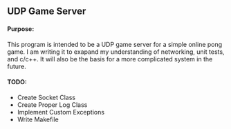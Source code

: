 ## UDP Game Server

#### Purpose:
This program is intended to be a UDP game server for a simple online pong game.
I am writing it to exapand my understanding of networking, unit tests, and c/c++.
It will also be the basis for a more complicated system in the future.

#### TODO:

- Create Socket Class
- Create Proper Log Class
- Implement Custom Exceptions
- Write Makefile
